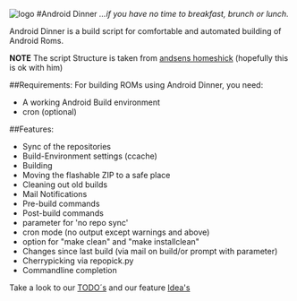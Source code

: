 ![logo](https://nrecom.net/templates/corporate_response/images/s5_logo.png)
#Android Dinner
*...if you have no time to breakfast, brunch or lunch.*

Android Dinner is a build script for comfortable and automated building
of Android Roms.

**NOTE**
The script Structure is taken from [andsens homeshick](https://github.com/andsens/homeshick) (hopefully this is ok with him)

##Requirements:
For building ROMs using Android Dinner, you need:
- A working Android Build environment
- cron (optional)


##Features:
- Sync of the repositories
- Build-Environment settings (ccache)
- Building
- Moving the flashable ZIP to a safe place
- Cleaning out old builds
- Mail Notifications
- Pre-build commands
- Post-build commands
- parameter for 'no repo sync'
- cron mode (no output except warnings and above)
- option for "make clean" and "make installclean"
- Changes since last build (via mail on build/or prompt with parameter)
- Cherrypicking via repopick.py
- Commandline completion

Take a look to our [TODO´s](/doc/TODO.md) and our feature [Idea's](/doc/IDEAS.md)
